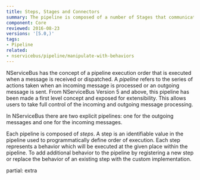 ```yaml
---
title: Steps, Stages and Connectors
summary: The pipeline is composed of a number of Stages that communicate via Connectors
component: Core
reviewed: 2016-08-23
versions: '[5.0,)'
tags:
- Pipeline
related:
- nservicebus/pipeline/manipulate-with-behaviors
---
```


NServiceBus has the concept of a pipeline execution order that is executed when a message is received or dispatched. A *pipeline* refers to the series of actions taken when an incoming message is processed or an outgoing message is sent. From NServiceBus Version 5 and above, this pipeline has been made a first level concept and exposed for extensibility. This allows users to take full control of the incoming and outgoing message processing.

In NServiceBus there are two explicit pipelines: one for the outgoing messages and one for the incoming messages.

Each pipeline is composed of *steps*. A step is an identifiable value in the pipeline used to programmatically define order of execution. Each step represents a behavior which will be executed at the given place within the pipeline. To add additional behavior to the pipeline by registering a new step or replace the behavior of an existing step with the custom implementation.

partial: extra
